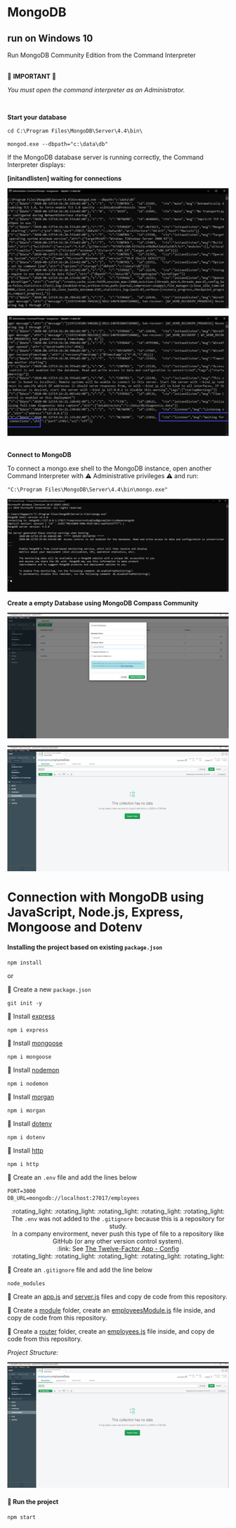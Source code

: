 # MongoDB

## run on Windows 10

Run MongoDB Community Edition from the Command Interpreter<br><br>

:rotating_light:  **IMPORTANT**  :rotating_light:

_You must open the command interpreter as an Administrator._

<br>

**Start your database**

```
cd C:\Program Files\MongoDB\Server\4.4\bin\
```

```
mongod.exe --dbpath="c:\data\db"
```

If the MongoDB database server is running correctly, the Command Interpreter displays:  

**[initandlisten] waiting for connections**  

![screenshot1](./readme/screenshot01.png)

![screenshot2](./readme/screenshot02.png)
<br><br>

**Connect to MongoDB**

To connect a mongo.exe shell to the MongoDB instance, open another Command Interpreter with :warning: Administrative privileges :warning: and run:

````
"C:\Program Files\MongoDB\Server\4.4\bin\mongo.exe"
````

![screenshot3](./readme/screenshot03.png)
<br>

**Create a empty Database using MongoDB Compass Community**

![screenshot4](./readme/screenshot04.png)

![screenshot5](./readme/screenshot05.png)


# Connection with MongoDB using JavaScript, Node.js, Express, Mongoose and Dotenv

#### Installing the project based on existing ```package.json```

```
npm install
```
or  

:dvd: Create a new ```package.json```

```
git init -y
```

:dvd: Install [express](https://www.npmjs.com/package/express)

```
npm i express
```

:dvd: Install [mongoose](https://www.npmjs.com/package/mongoose)

```
npm i mongoose
```

:dvd: Install [nodemon](https://www.npmjs.com/package/nodemon)

```
npm i nodemon
```

:dvd: Install [morgan](https://www.npmjs.com/package/morgan)

```
npm i morgan
```

:dvd: Install [dotenv](https://www.npmjs.com/package/dotenv)

```
npm i dotenv
```

:dvd: Install [http](https://www.npmjs.com/package/http)

```
npm i http
```

:page_facing_up: Create an ```.env``` file and add the lines below

```
PORT=3000
DB_URL=mongodb://localhost:27017/employees
```

<div align="center">:rotating_light: :rotating_light: :rotating_light: :rotating_light: :rotating_light:</div>
<div align="center">The <code>.env</code> was not added to the <code>.gitignore</code> because this is a repository for study.<br>
In a company envirorment, never push this type of file to a repository like GitHub (or any other version control system).<br>:link: See <a href="https://12factor.net/config">The Twelve-Factor App - Config</a></div>
<div align="center">:rotating_light: :rotating_light: :rotating_light: :rotating_light: :rotating_light:</div>

:page_facing_up: Create an ```.gitignore``` file and add the line below

```
node_modules
```

:page_facing_up: Create an [app.js](https://github.com/marcelosperalta/dci/blob/master/200817/app.js) and [server.js](https://github.com/marcelosperalta/dci/blob/master/200817/server.js) files and copy de code from this repository.  

:file_folder: Create a [module](https://github.com/marcelosperalta/dci/tree/master/200817/module) folder, create an [employeesModule.js](https://github.com/marcelosperalta/dci/blob/master/200817/module/employeesModule.js) file inside, and copy de code from this repository.  

:file_folder: Create a [router](https://github.com/marcelosperalta/dci/tree/master/200817/module) folder, create an [employees.js](https://github.com/marcelosperalta/dci/blob/master/200817/module/employeesModule.js) file inside, and copy de code from this repository.  

_Project Structure:_

![screenshot6](./readme/screenshot05.png)

#### :runner: Run the project

````
npm start
````